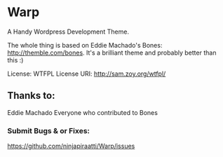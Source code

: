 # Warp
A Handy Wordpress Development Theme.

The whole thing is based on Eddie Machado's Bones: http://themble.com/bones. It's a brilliant theme and probably better than this :)

License: WTFPL
License URI: http://sam.zoy.org/wtfpl/

## Thanks to:

Eddie Machado
Everyone who contributed to Bones

### Submit Bugs & or Fixes:
https://github.com/ninjapiraatti/Warp/issues

